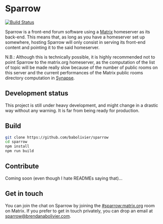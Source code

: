 # Sparrow

[![Build Status](https://jenkins.brendanabolivier.com/buildStatus/icon?job=Sparrow)](https://jenkins.brendanabolivier.com/job/Sparrow/)

Sparrow is a front-end forum software using a [Matrix](https://matrix.org) homeserver
as its back-end. This means that, as long as you have a homeserver set up somewhere,
hosting Sparrow will only consist in serving its front-end content and pointing it
to the said homeserver.

N.B.: Although this is technically possible, it is highly recommended not to point
Sparrow to the matrix.org homeserver, as the computation of the list of topic
will be made really slow because of the number of public rooms on this server
and the current performances of the Matrix public rooms directory computation in
[Synapse](https://github.com/matrix-org/synapse).

## Development status

This project is still under heavy development, and might change in a drastic way
without any warning. It is far from being ready for production.

## Build

```bash
git clone https://github.com/babolivier/sparrow
cd sparrow
npm install
npm run build
```

## Contribute

Coming soon (even though I hate READMEs saying that)...

## Get in touch

You can join the chat on Sparrow by joining the [#sparrow:matrix.org](https://matrix.to/#/#sparrow:matrix.org)
room on Matrix. If you prefer to get in touch privately, you can drop an email
at <sparrow@brendanabolivier.com>.
